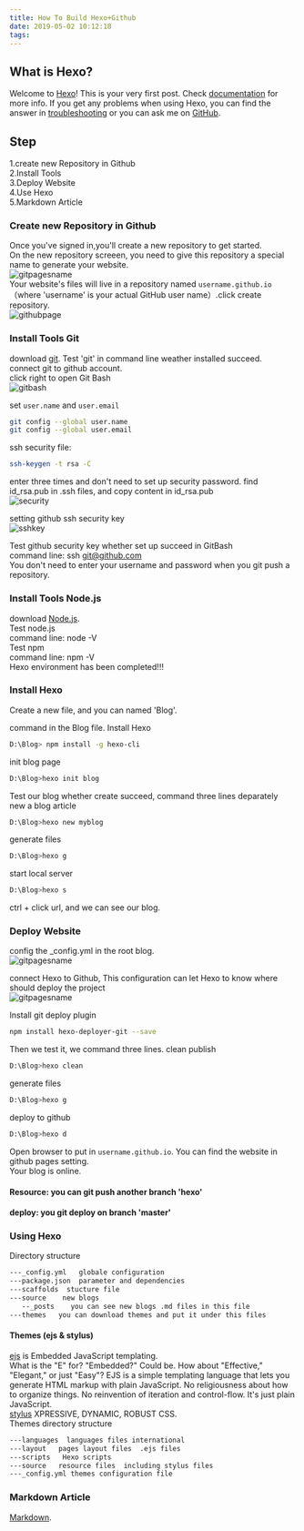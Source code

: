 ```yaml
---
title: How To Build Hexo+Github
date: 2019-05-02 10:12:18
tags:
---
```

##  What is Hexo?
Welcome to [Hexo](https://hexo.io/)! This is your very first post. Check [documentation](https://hexo.io/docs/) for more info. If you get any problems when using Hexo, you can find the answer in [troubleshooting](https://hexo.io/docs/troubleshooting.html) or you can ask me on [GitHub](https://github.com/hexojs/hexo/issues).

## Step
1.create new Repository in Github     
2.Install Tools      
3.Deploy Website   
4.Use Hexo    
5.Markdown Article   

### Create new Repository in Github
Once you've signed in,you'll create a new repository to get started.  
On the new repository screeen, you need to give this repository a special name to generate your website.   
![gitpagesname](/css/images/pictures/renameRepo.png)    
Your website's files will live in a repository named `username.github.io` （where 'username' is your actual GitHub user name）.click create repository.       
![githubpage](/css/images/pictures/githubpage.png)    
<!--more-->
### Install Tools Git
download [git](https://git-scm.com/). Test 'git' in command line weather installed succeed.    
connect git to github account.    
click right to open Git Bash  
![gitbash](/css/images/pictures/gitbash.jpg)    

set `user.name` and `user.email`      
```bash
git config --global user.name  
git config --global user.email  
```                     
    
ssh security file:  
```bash
ssh-keygen -t rsa -C
```             

enter three times and don't need to set up security password.
find id_rsa.pub in .ssh files, and copy content in id_rsa.pub  
![security](/css/images/pictures/security.jpg) 

setting github ssh security key    
![sshkey](/css/images/pictures/sshkey.png)   

Test github security key whether set up succeed in GitBash  
command line:  ssh git@github.com  
You don't need to enter your username and password when you git push a repository.   

### Install Tools Node.js    
download [Node.js](https://nodejs.org/en/).    
Test node.js   
command line:  node -V   
Test npm  
command line: npm  -V   
Hexo environment has been completed!!!   

### Install Hexo  
Create a new file, and you can named 'Blog'.    

command in the Blog file. Install Hexo  
```bash
D:\Blog> npm install -g hexo-cli 
```          

init blog page  
```bash
D:\Blog>hexo init blog   
```           

Test our blog whether create succeed, command three lines deparately   
new a blog article    
```bash
D:\Blog>hexo new myblog  
```    

generate files  
```bash
D:\Blog>hexo g   
```    

start local server  
```bash
D:\Blog>hexo s 
```    

ctrl + click url, and we can see our blog.

### Deploy Website 
config the _config.yml in the root blog.  
![gitpagesname](/css/images/pictures/config.jpg)  

connect Hexo to Github, This configuration can let Hexo to know where should deploy the project     
![gitpagesname](/css/images/pictures/deploy.png)    

Install git deploy plugin   
```bash
npm install hexo-deployer-git --save
```    

Then we test it, we command three lines.
clean publish     
```bash
D:\Blog>hexo clean    
```   

generate files  
```bash
D:\Blog>hexo g   
```   

deploy to github  
```bash
D:\Blog>hexo d   
```     

Open browser to put in `username.github.io`. You can find the website in github pages setting.     
Your blog is online.  

####  Resource: you can git push another branch 'hexo'    
####  deploy: you git deploy on branch 'master'     

### Using Hexo 
Directory structure
```bash
---_config.yml   globale configuration
---package.json  parameter and dependencies  
---scaffolds  stucture file 
---source    new blogs 
   --_posts    you can see new blogs .md files in this file
---themes   you can download themes and put it under this files
```     

####  Themes  (ejs &  stylus)   
[ejs](https://ejs.co/) is Embedded JavaScript templating.     
What is the "E" for? "Embedded?" Could be. How about "Effective," "Elegant," or just "Easy"? EJS is a simple templating language that lets you generate HTML markup with plain JavaScript. No religiousness about how to organize things. No reinvention of iteration and control-flow. It's just plain JavaScript.     
[stylus](http://stylus-lang.com/) XPRESSIVE, DYNAMIC, ROBUST CSS.  
Themes  directory structure    
```bash
---languages  languages files international 
---layout   pages layout files  .ejs files 
---scripts   Hexo scripts  
---source   resource files  including stylus files 
---_config.yml themes configuration file 
```  

###  Markdown Article 
[Markdown](https://github.com/adam-p/markdown-here/wiki/Markdown-Cheatsheet).   





